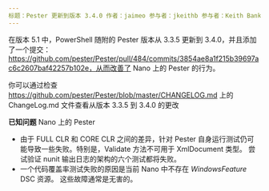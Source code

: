 ```yaml
---
标题：Pester 更新到版本 3.4.0 作者：jaimeo 参与者：jkeithb 参与者：Keith Bankston（专家是 Jim Truher）
---
```


在版本 5.1 中，PowerShell 随附的 Pester 版本从 3.3.5 更新到 3.4.0，并且添加了一个提交：https://github.com/pester/Pester/pull/484/commits/3854ae8a1f215b39697ac6c2607baf42257b102e，从而改善了 Nano 上的 Pester 的行为。 


你可以通过检查 https://github.com/pester/Pester/blob/master/CHANGELOG.md 上的 ChangeLog.md 文件查看从版本 3.3.5 到 3.4.0 的更改

**已知问题** Nano 上的 Pester 
* 由于 FULL CLR 和 CORE CLR 之间的差异，针对 Pester 自身运行测试仍可能导致一些失败。特别是，Validate 方法不可用于 XmlDocument 类型。 尝试验证 nunit 输出日志的架构的六个测试都将失败。 
* 一个代码覆盖率测试失败的原因是当前 Nano 中不存在 *WindowsFeature* DSC 资源。 这些故障通常是无害的。


<!--HONumber=Jul16_HO3-->


